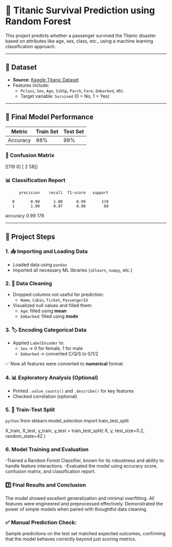 # 🚢 Titanic Survival Prediction using Random Forest

This project predicts whether a passenger survived the Titanic disaster based on attributes like age, sex, class, etc., using a machine learning classification approach.

---

## 📂 Dataset

- **Source**: [Kaggle Titanic Dataset](https://www.kaggle.com/c/titanic/data)
- Features include:
  - `Pclass`, `Sex`, `Age`, `SibSp`, `Parch`, `Fare`, `Embarked`, etc.
  - Target variable: `Survived` (0 = No, 1 = Yes)

---

## 🧪 Final Model Performance

| Metric       | Train Set | Test Set |
|--------------|-----------|----------|
| Accuracy     | 98%       | 99%      |

### 🔢 Confusion Matrix

  [[119 0]
  [ 2 58]]


### 📊 Classification Report


          precision    recall  f1-score   support

       0       0.98      1.00      0.99       119
       1       1.00      0.97      0.98        60

accuracy                           0.99       179


---

## 🔧 Project Steps

### 1. 📥 Importing and Loading Data
- Loaded data using `pandas`
- Imported all necessary ML libraries (`sklearn`, `numpy`, etc.)

### 2. 🧹 Data Cleaning
- Dropped columns not useful for prediction:
  - `Name`, `Cabin`, `Ticket`, `PassengerId`
- Visualized null values and filled them:
  - `Age`: filled using **mean**
  - `Embarked`: filled using **mode**

### 3. 🏷️ Encoding Categorical Data
- Applied `LabelEncoder` to:
  - `Sex` → 0 for female, 1 for male
  - `Embarked` → converted C/Q/S to 0/1/2

✅ Now all features were converted to **numerical** format.

### 4. 📊 Exploratory Analysis (Optional)
- Printed `.value_counts()` and `.describe()` for key features
- Checked correlation (optional)

### 5. 🧪 Train-Test Split
```python```
from sklearn.model_selection import train_test_split

X_train, X_test, y_train, y_test = train_test_split(
    X, y, test_size=0.2, random_state=42
)

### 6. Model Training and Evaluation

-Trained a Random Forest Classifier, known for its robustness and ability to handle feature interactions.
-Evaluated the model using accuracy score, confusion matrix, and classification report.


### 7️⃣ Final Results and Conclusion
  The model showed excellent generalization and minimal overfitting.
  All features were engineered and preprocessed effectively.
  Demonstrated the power of simple models when paired with thoughtful data cleaning.


### ✅ Manual Prediction Check:
Sample predictions on the test set matched expected outcomes, confirming that the model behaves correctly beyond just scoring metrics.
